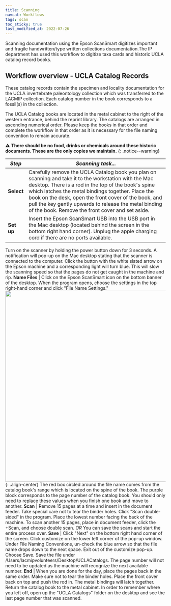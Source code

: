 ```yaml
---
title: Scanning
navcat: Workflows
tags: scan
toc_sticky: true
last_modified_at: 2022-07-26
---
```


Scanning documentation using the Epson ScanSmart digitizes important and fragile handwritten/type written collections documentation.The IP department has used this workflow to digitize taxa cards and historic UCLA catalog record books. 

## Workflow overview - UCLA Catalog Records 
These catalog records contain the specimen and locality documentation for the UCLA invertebrate paleontology collection which was transferred to the LACMIP collection. Each catalog number in the book corresponds to a fossil(s) in the collection.

The UCLA Catalog books are located in the metal cabinet to the right of the western entrance, behind the reprint library. The catalogs are arranged in ascending numerical order. Please keep the books in that order and complete the workflow in that order as it is necessary for the file naming convention to remain accurate.

:warning: **There should be no food, drinks or chemicals around these historic documents. These are the only copies we maintain.**
{: .notice--warning}


 *Step* | *Scanning task...*
   --- | ---
   **Select** |  Carefully remove the UCLA Catalog book you plan on scanning and take it to the workstation with the Mac desktop. There is a rod in the top of the book's spine which latches the metal bindings together. Place the book on the desk, open the front cover of the book, and pull the key gently upwards to release the metal binding of the book. Remove the front cover and set aside. 
   **Set up** |  Insert the Epson ScanSmart USB into the USB port in the Mac desktop (located behind the screen in the bottom right hand corner). Unplug the apple charging cord if there are no ports available. 
   Turn on the scanner by holding the power button down for 3 seconds. A notification will pop-up on the Mac desktop stating that the scanner is connected to the computer. Click the button with the white slated arrow on the Epson machine and a corresponding light will turn blue. This will slow the scanning speed so that the pages do not get caught in the machine and rip. 
   **Name Files** |  Click on the Epson ScanSmart icon on the bottom banner of the desktop. When the program opens, choose the settings in the top right-hand corner and click "File Name Settings."<img src="{{ site.baseurl }}/assets/images/scanning_filenameconvention.png" alt="" width="600"/>{: .align-center} 
   The red box circled around the file name comes from the catalog book's range which is located on the spine of the book.
   The purple block corresponds to the page number of the catalog book.
   You should only need to replace these values when you finish one book and move to another.
 **Scan** |  Remove 15 pages at a time and insert in the document feeder. Take special care not to tear the binder holes. Click "Scan double-sided" in the program. Place the lowest number facing the back of the machine. 
 To scan another 15 pages, place in document feeder, click the +Scan, and choose double scan. 
 *OR*
 You can save the scans and start the entire process over.
 **Save** | Click "Next" on the bottom right hand corner of the screen. 
 Click customize on the lower left corner of the pop-up window. Under File Naming Conventions, un-check the blue arrow so that the file name drops down to the next space. Exit out of the customize pop-up.
 Choose Save. Save the file under /Users/lacmipvolunteers/Desktop/UCLACatalogs. The page number will not need to be updated as the machine will recognize the next available number.
 **End** | When you are done for the day, place the pages back in the same order. Make sure not to tear the binder holes. Place the front cover back on top and push the rod in. The metal bindings will latch together. Return the catalog book to the metal cabinet. In order to remember where you left off, open up the "UCLA Catalogs" folder on the desktop and see the last page number that was scanned.
